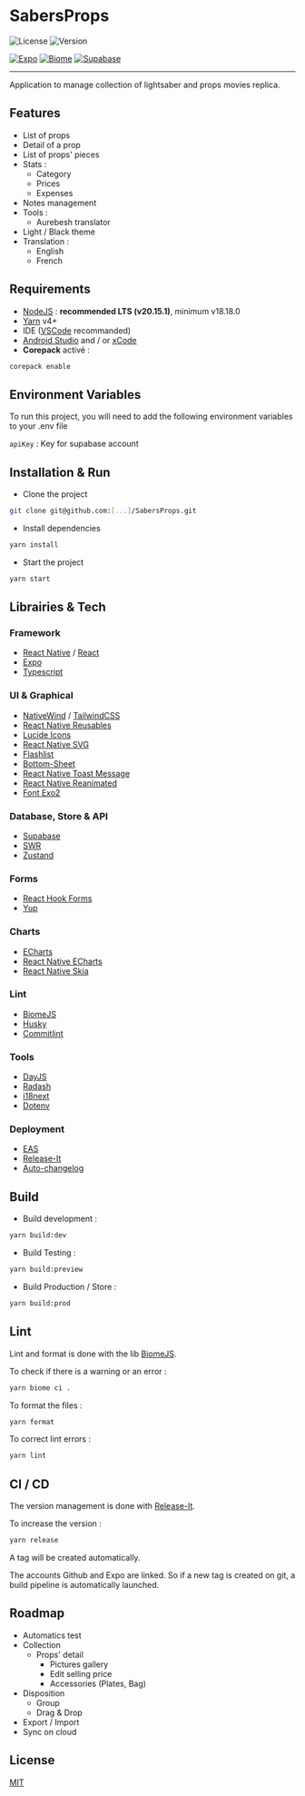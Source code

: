# SabersProps

![License](https://img.shields.io/github/license/ocleos/sabersprops?label=License&color=10b981)
![Version](https://img.shields.io/github/package-json/version/ocleos/sabersprops?label=Version&color=10b981)

[![Expo](https://img.shields.io/badge/Build_with-Expo-000020?&logo=expo)](https://expo.dev/)
[![Biome](https://img.shields.io/badge/Checked_with-Biome-60a5fa?&logo=biome)](https://biomejs.dev)
[![Supabase](https://img.shields.io/badge/Connected_with-Supabase-3FCF8E?&logo=supabase)](https://supabase.com/)

---

Application to manage collection of lightsaber and props movies replica.

## Features

- List of props
- Detail of a prop
- List of props' pieces
- Stats :
  - Category
  - Prices
  - Expenses
- Notes management
- Tools :
  - Aurebesh translator
- Light / Black theme
- Translation :
  - English
  - French

## Requirements

- [NodeJS](https://nodejs.org/fr) : **recommended LTS (v20.15.1)**, minimum v18.18.0
- [Yarn](https://yarnpkg.com/) v4+
- IDE ([VSCode](https://code.visualstudio.com/) recommanded)
- [Android Studio](https://developer.android.com/studio?hl=fr) and / or [xCode](https://developer.apple.com/xcode/)
- **Corepack** activé :

```bash
corepack enable
```

## Environment Variables

To run this project, you will need to add the following environment variables to your .env file

`apiKey` : Key for supabase account

## Installation & Run

- Clone the project

```bash
git clone git@github.com:[...]/SabersProps.git
```

- Install dependencies

```bash
yarn install
```

- Start the project

```bash
yarn start
```

## Librairies & Tech

### Framework

- [React Native](https://reactnative.dev/) / [React](https://fr.react.dev/)
- [Expo](https://expo.dev/)
- [Typescript](https://www.typescriptlang.org/)

### UI & Graphical

- [NativeWind](https://www.nativewind.dev/) / [TailwindCSS](https://tailwindcss.com/)
- [React Native Reusables](https://rnr-docs.vercel.app/getting-started/introduction/)
- [Lucide Icons](https://lucide.dev/icons/)
- [React Native SVG](https://github.com/software-mansion/react-native-svg)
- [Flashlist](https://shopify.github.io/flash-list/)
- [Bottom-Sheet](https://ui.gorhom.dev/components/bottom-sheet)
- [React Native Toast Message](https://github.com/calintamas/react-native-toast-message)
- [React Native Reanimated](https://docs.swmansion.com/react-native-reanimated/)
- [Font Exo2](https://github.com/expo/google-fonts/tree/master/font-packages/exo-2#readme)

### Database, Store & API

- [Supabase](https://supabase.com/)
- [SWR](https://swr.vercel.app/)
- [Zustand](https://zustand-demo.pmnd.rs/)

### Forms

- [React Hook Forms](https://react-hook-form.com/)
- [Yup](https://github.com/jquense/yup)

### Charts

- [ECharts](https://echarts.apache.org/en/index.html)
- [React Native ECharts](https://wuba.github.io/react-native-echarts/)
- [React Native Skia](https://shopify.github.io/react-native-skia/)

### Lint

- [BiomeJS](https://biomejs.dev/)
- [Husky](https://typicode.github.io/husky/)
- [Commitlint](https://commitlint.js.org/)

### Tools

- [DayJS](https://day.js.org/)
- [Radash](https://radash-docs.vercel.app/docs/getting-started)
- [i18next](https://www.i18next.com/)
- [Dotenv](https://www.dotenv.org/)

### Deployment

- [EAS](https://github.com/expo/eas-cli)
- [Release-It](https://github.com/release-it/release-it)
- [Auto-changelog](https://github.com/cookpete/auto-changelog)

## Build

- Build development :

```bash
yarn build:dev
```

- Build Testing :

```bash
yarn build:preview
```

- Build Production / Store :

```bash
yarn build:prod
```

## Lint

Lint and format is done with the lib [BiomeJS](https://biomejs.dev/).

To check if there is a warning or an error :

```bash
yarn biome ci .
```

To format the files :

```bash
yarn format
```

To correct lint errors :

```bash
yarn lint
```

## CI / CD

The version management is done with [Release-It](https://github.com/release-it/release-it).

To increase the version :

```bash
yarn release
```

A tag will be created automatically.

The accounts Github and Expo are linked.
So if a new tag is created on git, a build pipeline is automatically launched.

## Roadmap

- Automatics test
- Collection
  - Props' detail
    - Pictures gallery
    - Edit selling price
    - Accessories (Plates, Bag)
- Disposition
  - Group
  - Drag & Drop
- Export / Import
- Sync on cloud

## License

[MIT](https://choosealicense.com/licenses/mit/)
